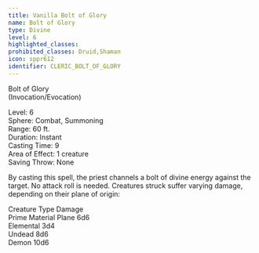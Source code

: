 ```yaml
---
title: Vanilla Bolt of Glory
name: Bolt of Glory
type: Divine
level: 6
highlighted_classes: 
prohibited_classes: Druid,Shaman
icon: sppr612
identifier: CLERIC_BOLT_OF_GLORY
---
```

Bolt of Glory  
(Invocation/Evocation)  
  
Level: 6  
Sphere: Combat, Summoning  
Range: 60 ft.  
Duration: Instant  
Casting Time: 9  
Area of Effect: 1 creature  
Saving Throw: None  
  
By casting this spell, the priest channels a bolt of divine energy against the target. No attack roll is needed. Creatures struck suffer varying damage, depending on their plane of origin:  
  
Creature Type                       Damage  
 Prime Material Plane            6d6  
 Elemental                             3d4  
 Undead                                8d6  
 Demon                                 10d6  
